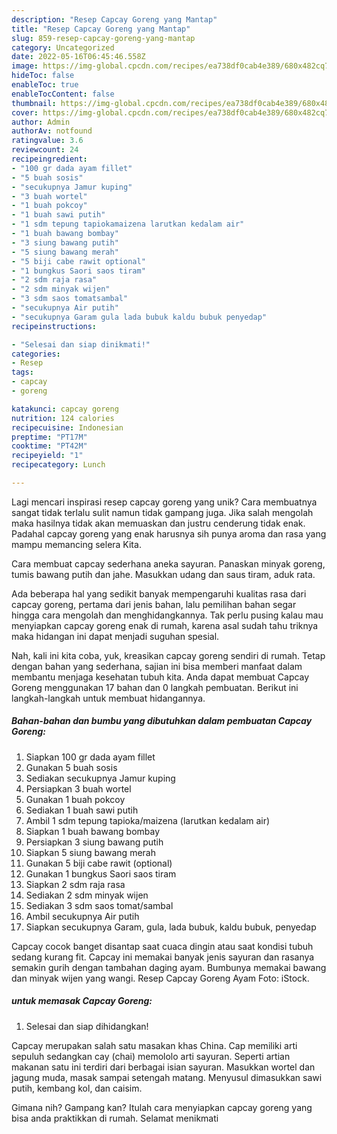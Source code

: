 ```yaml
---
description: "Resep Capcay Goreng yang Mantap"
title: "Resep Capcay Goreng yang Mantap"
slug: 859-resep-capcay-goreng-yang-mantap
category: Uncategorized
date: 2022-05-16T06:45:46.558Z
image: https://img-global.cpcdn.com/recipes/ea738df0cab4e389/680x482cq70/capcay-goreng-foto-resep-utama.jpg
hideToc: false
enableToc: true
enableTocContent: false
thumbnail: https://img-global.cpcdn.com/recipes/ea738df0cab4e389/680x482cq70/capcay-goreng-foto-resep-utama.jpg
cover: https://img-global.cpcdn.com/recipes/ea738df0cab4e389/680x482cq70/capcay-goreng-foto-resep-utama.jpg
author: Admin
authorAv: notfound
ratingvalue: 3.6
reviewcount: 24
recipeingredient:
- "100 gr dada ayam fillet"
- "5 buah sosis"
- "secukupnya Jamur kuping"
- "3 buah wortel"
- "1 buah pokcoy"
- "1 buah sawi putih"
- "1 sdm tepung tapiokamaizena larutkan kedalam air"
- "1 buah bawang bombay"
- "3 siung bawang putih"
- "5 siung bawang merah"
- "5 biji cabe rawit optional"
- "1 bungkus Saori saos tiram"
- "2 sdm raja rasa"
- "2 sdm minyak wijen"
- "3 sdm saos tomatsambal"
- "secukupnya Air putih"
- "secukupnya Garam gula lada bubuk kaldu bubuk penyedap"
recipeinstructions:

- "Selesai dan siap dinikmati!"
categories:
- Resep
tags:
- capcay
- goreng

katakunci: capcay goreng 
nutrition: 124 calories
recipecuisine: Indonesian
preptime: "PT17M"
cooktime: "PT42M"
recipeyield: "1"
recipecategory: Lunch

---
```





Lagi mencari inspirasi resep capcay goreng yang unik? Cara membuatnya sangat tidak terlalu sulit namun tidak gampang juga. Jika salah mengolah maka hasilnya tidak akan memuaskan dan justru cenderung tidak enak. Padahal capcay goreng yang enak harusnya sih punya aroma dan rasa yang mampu memancing selera Kita.





Cara membuat capcay sederhana aneka sayuran. Panaskan minyak goreng, tumis bawang putih dan jahe. Masukkan udang dan saus tiram, aduk rata.

Ada beberapa hal yang sedikit banyak mempengaruhi kualitas rasa dari capcay goreng, pertama dari jenis bahan, lalu pemilihan bahan segar hingga cara mengolah dan menghidangkannya. Tak perlu pusing kalau mau menyiapkan capcay goreng enak di rumah, karena asal sudah tahu triknya maka hidangan ini dapat menjadi suguhan spesial.






Nah, kali ini kita coba, yuk, kreasikan capcay goreng sendiri di rumah. Tetap dengan bahan yang sederhana, sajian ini bisa memberi manfaat dalam membantu menjaga kesehatan tubuh kita. Anda dapat membuat Capcay Goreng menggunakan 17 bahan dan 0 langkah pembuatan. Berikut ini langkah-langkah untuk membuat hidangannya.

<!--inarticleads1-->

##### Bahan-bahan dan bumbu yang dibutuhkan dalam pembuatan Capcay Goreng:

1. Siapkan 100 gr dada ayam fillet
1. Gunakan 5 buah sosis
1. Sediakan secukupnya Jamur kuping
1. Persiapkan 3 buah wortel
1. Gunakan 1 buah pokcoy
1. Sediakan 1 buah sawi putih
1. Ambil 1 sdm tepung tapioka/maizena (larutkan kedalam air)
1. Siapkan 1 buah bawang bombay
1. Persiapkan 3 siung bawang putih
1. Siapkan 5 siung bawang merah
1. Gunakan 5 biji cabe rawit (optional)
1. Gunakan 1 bungkus Saori saos tiram
1. Siapkan 2 sdm raja rasa
1. Sediakan 2 sdm minyak wijen
1. Sediakan 3 sdm saos tomat/sambal
1. Ambil secukupnya Air putih
1. Siapkan secukupnya Garam, gula, lada bubuk, kaldu bubuk, penyedap


Capcay cocok banget disantap saat cuaca dingin atau saat kondisi tubuh sedang kurang fit. Capcay ini memakai banyak jenis sayuran dan rasanya semakin gurih dengan tambahan daging ayam. Bumbunya memakai bawang dan minyak wijen yang wangi. Resep Capcay Goreng Ayam Foto: iStock. 

<!--inarticleads2-->

#####  untuk memasak Capcay Goreng:


1. Selesai dan siap dihidangkan!

Capcay merupakan salah satu masakan khas China. Cap memiliki arti sepuluh sedangkan cay (chai) memololo arti sayuran. Seperti artian makanan satu ini terdiri dari berbagai isian sayuran. Masukkan wortel dan jagung muda, masak sampai setengah matang. Menyusul dimasukkan sawi putih, kembang kol, dan caisim. 

Gimana nih? Gampang kan? Itulah cara menyiapkan capcay goreng yang bisa anda praktikkan di rumah. Selamat menikmati
